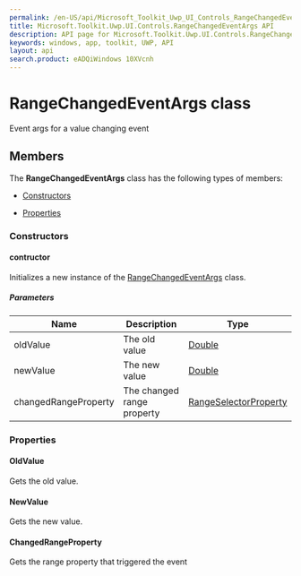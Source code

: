 ```yaml
---
permalink: /en-US/api/Microsoft_Toolkit_Uwp_UI_Controls_RangeChangedEventArgs.htm
title: Microsoft.Toolkit.Uwp.UI.Controls.RangeChangedEventArgs API 
description: API page for Microsoft.Toolkit.Uwp.UI.Controls.RangeChangedEventArgs
keywords: windows, app, toolkit, UWP, API
layout: api
search.product: eADQiWindows 10XVcnh
---
```



# RangeChangedEventArgs class

Event args for a value changing event

## Members

The **RangeChangedEventArgs** class has the following types of members:

* [Constructors](#Constructors)

* [Properties](#Properties)

### Constructors

#### contructor

Initializes a new instance of the [RangeChangedEventArgs](Microsoft_Toolkit_Uwp_UI_Controls_RangeChangedEventArgs.htm) class.

##### Parameters



| Name | Description | Type || --- | --- | --- || oldValue | The old value | [Double](https://msdn.microsoft.com/library/windows/apps/System.Double) || newValue | The new value | [Double](https://msdn.microsoft.com/library/windows/apps/System.Double) || changedRangeProperty | The changed range property | [RangeSelectorProperty](Microsoft_Toolkit_Uwp_UI_Controls_RangeSelectorProperty.htm) |




### Properties

#### OldValue

Gets the old value.





#### NewValue

Gets the new value.





#### ChangedRangeProperty

Gets the range property that triggered the event




